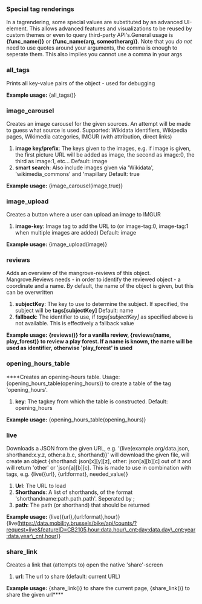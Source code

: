 ### Special tag renderings

In a tagrendering, some special values are substituted by an advanced UI-element. This allows advanced features and visualizations to be reused by custom themes or even to query third-party API's.General usage is **{func\_name()}** or **{func\_name(arg, someotherarg)}**. Note that you _do not_ need to use quotes around your arguments, the comma is enough to seperate them. This also implies you cannot use a comma in your args

### all\_tags

Prints all key-value pairs of the object - used for debugging

**Example usage:** {all\_tags()}

### image\_carousel

Creates an image carousel for the given sources. An attempt will be made to guess what source is used. Supported: Wikidata identifiers, Wikipedia pages, Wikimedia categories, IMGUR (with attribution, direct links)

1.  **image key/prefix**: The keys given to the images, e.g. if image is given, the first picture URL will be added as image, the second as image:0, the third as image:1, etc... Default: image
2.  **smart search**: Also include images given via 'Wikidata', 'wikimedia\_commons' and 'mapillary Default: true

**Example usage:** {image\_carousel(image,true)}

### image\_upload

Creates a button where a user can upload an image to IMGUR

1.  **image-key**: Image tag to add the URL to (or image-tag:0, image-tag:1 when multiple images are added) Default: image

**Example usage:** {image\_upload(image)}

### reviews

Adds an overview of the mangrove-reviews of this object. Mangrove.Reviews needs - in order to identify the reviewed object - a coordinate and a name. By default, the name of the object is given, but this can be overwritten

1.  **subjectKey**: The key to use to determine the subject. If specified, the subject will be **tags\[subjectKey\]** Default: name
2.  **fallback**: The identifier to use, if _tags\[subjectKey\]_ as specified above is not available. This is effectively a fallback value

**Example usage:** **{reviews()} **for a vanilla review, **{reviews(name, play\_forest)}** to review a play forest. If a name is known, the name will be used as identifier, otherwise 'play\_forest' is used****

### ****opening\_hours\_table****

****Creates an opening-hours table. Usage: {opening\_hours\_table(opening\_hours)} to create a table of the tag 'opening\_hours'.

1.  **key**: The tagkey from which the table is constructed. Default: opening\_hours

**Example usage:** {opening\_hours\_table(opening\_hours)}

### live

Downloads a JSON from the given URL, e.g. '{live(example.org/data.json, shorthand:x.y.z, other:a.b.c, shorthand)}' will download the given file, will create an object {shorthand: json\[x\]\[y\]\[z\], other: json\[a\]\[b\]\[c\] out of it and will return 'other' or 'json\[a\]\[b\]\[c\]. This is made to use in combination with tags, e.g. {live({url}, {url:format}, needed\_value)}

1.  **Url**: The URL to load
2.  **Shorthands**: A list of shorthands, of the format 'shorthandname:path.path.path'. Seperated by ;
3.  **path**: The path (or shorthand) that should be returned

**Example usage:** {live({url},{url:format},hour)} {live(https://data.mobility.brussels/bike/api/counts/?request=live&featureID=CB2105,hour:data.hour\_cnt;day:data.day\_cnt;year:data.year\_cnt,hour)}

### share\_link

Creates a link that (attempts to) open the native 'share'-screen

1.  **url**: The url to share (default: current URL)

**Example usage:** {share\_link()} to share the current page, {share\_link()} to share the given url****